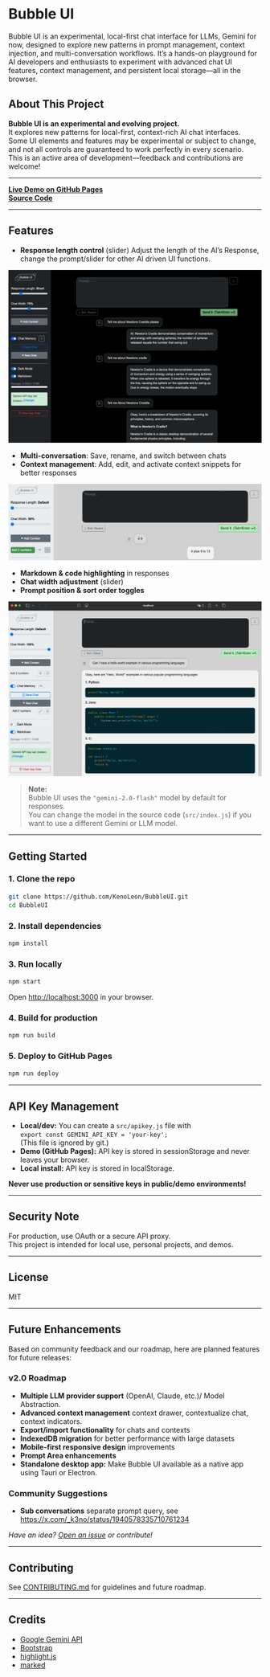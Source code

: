 # Bubble UI

Bubble UI is an experimental, local-first chat interface for LLMs, Gemini for now, designed to explore new patterns in prompt management, context injection, and multi-conversation workflows. It’s a hands-on playground for AI developers and enthusiasts to experiment with advanced chat UI features, context management, and persistent local storage—all in the browser.

## About This Project

**Bubble UI is an experimental and evolving project.**  
It explores new patterns for local-first, context-rich AI chat interfaces.  
Some UI elements and features may be experimental or subject to change, and not all controls are guaranteed to work perfectly in every scenario.  
This is an active area of development—feedback and contributions are welcome!

---
[**Live Demo on GitHub Pages**](https://kenoleon.github.io/BubbleUI/)  
[**Source Code**](https://github.com/KenoLeon/BubbleUI)

---

## Features

- **Response length control** (slider) Adjust the length of the AI’s Response, change the prompt/slider for other AI driven UI functions.

![Response Length Control Demo](public/BubbleUI_Resp.png)

- **Multi-conversation**: Save, rename, and switch between chats
- **Context management**: Add, edit, and activate context snippets for better responses

![Context Demo](public/BubbleUI_Ctxt.png)

- **Markdown & code highlighting** in responses
- **Chat width adjustment** (slider)
- **Prompt position & sort order toggles**

![Other features](public/BubbleUI_Code.png)

> **Note:**  
> Bubble UI uses the `"gemini-2.0-flash"` model by default for responses.  
> You can change the model in the source code (`src/index.js`) if you want to use a different Gemini or LLM model.

---


## Getting Started

### 1. **Clone the repo**

```sh
git clone https://github.com/KenoLeon/BubbleUI.git
cd BubbleUI
```

### 2. **Install dependencies**

```sh
npm install
```

### 3. **Run locally**

```sh
npm start
```
Open [http://localhost:3000](http://localhost:3000) in your browser.

### 4. **Build for production**

```sh
npm run build
```

### 5. **Deploy to GitHub Pages**

```sh
npm run deploy
```

---

## API Key Management

- **Local/dev:** You can create a `src/apikey.js` file with  
  `export const GEMINI_API_KEY = 'your-key';`  
  (This file is ignored by git.)
- **Demo (GitHub Pages):** API key is stored in sessionStorage and never leaves your browser.
- **Local install:** API key is stored in localStorage.

**Never use production or sensitive keys in public/demo environments!**

---

## Security Note

For production, use OAuth or a secure API proxy.  
This project is intended for local use, personal projects, and demos.

---

## License

MIT

---

## Future Enhancements

Based on community feedback and our roadmap, here are planned features for future releases:

### v2.0 Roadmap
- **Multiple LLM provider support** (OpenAI, Claude, etc.)/ Model Abstraction.
- **Advanced context management** context drawer, contextualize chat, context indicators.
- **Export/import functionality** for chats and contexts
- **IndexedDB migration** for better performance with large datasets
- **Mobile-first responsive design** improvements
- **Prompt Area enhancements** 
- **Standalone desktop app:** Make Bubble UI available as a native app using Tauri or Electron.


### Community Suggestions
- **Sub conversations** separate prompt query, see https://x.com/_k3no/status/1940578335710761234 


*Have an idea? [Open an issue](https://github.com/KenoLeon/BubbleUI/issues) or contribute!*

---

## Contributing

See [CONTRIBUTING.md](CONTRIBUTING.md) for guidelines and future roadmap.

---

## Credits

- [Google Gemini API](https://ai.google.dev/gemini-api/docs/quickstart)
- [Bootstrap](https://getbootstrap.com/)
- [highlight.js](https://highlightjs.org/)
- [marked](https://marked.js.org/)